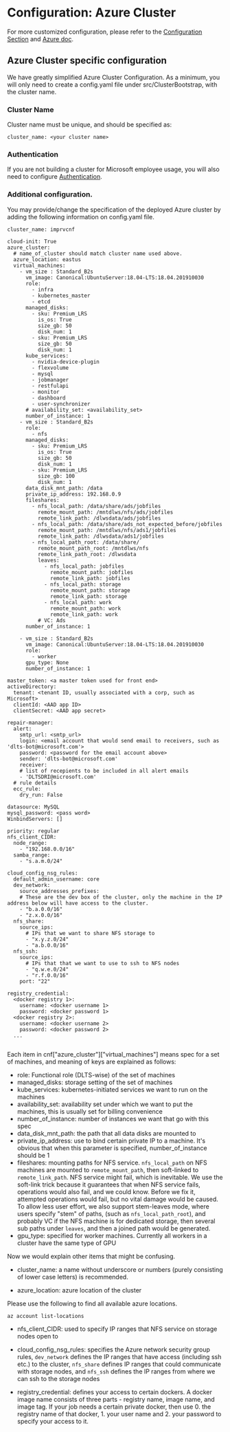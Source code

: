 # Configuration: Azure Cluster

For more customized configuration, please refer to the [Configuration Section](../configuration/Readme.md) and [Azure doc](https://docs.microsoft.com/en-us/cli/azure/vm?view=azure-cli-latest). 

## Azure Cluster specific configuration

We have greatly simplified Azure Cluster Configuration. As a minimum, you will only need to create a config.yaml file under src/ClusterBootstrap, with the cluster name. 

### Cluster Name

Cluster name must be unique, and should be specified as:

```
cluster_name: <your cluster name>
```

### Authentication
If you are not building a cluster for Microsoft employee usage, you will also need to configure [Authentication](../authentication/Readme.md). 

### Additional configuration. 

You may provide/change the specification of the deployed Azure cluster by adding the following information on config.yaml file.
```
cluster_name: imprvcnf

cloud-init: True
azure_cluster:
  # name_of_cluster should match cluster name used above.
  azure_location: eastus
  virtual_machines:
    - vm_size : Standard_B2s
      vm_image: Canonical:UbuntuServer:18.04-LTS:18.04.201910030
      role: 
        - infra
        - kubernetes_master
        - etcd
      managed_disks:
        - sku: Premium_LRS
          is_os: True
          size_gb: 50
          disk_num: 1
        - sku: Premium_LRS
          size_gb: 50
          disk_num: 1
      kube_services:
        - nvidia-device-plugin
        - flexvolume
        - mysql
        - jobmanager
        - restfulapi
        - monitor
        - dashboard
        - user-synchronizer
      # availability_set: <availability_set>
      number_of_instance: 1
    - vm_size : Standard_B2s
      role: 
        - nfs
      managed_disks:
        - sku: Premium_LRS
          is_os: True
          size_gb: 50
          disk_num: 1
        - sku: Premium_LRS
          size_gb: 100
          disk_num: 1
      data_disk_mnt_path: /data
      private_ip_address: 192.168.0.9
      fileshares:
        - nfs_local_path: /data/share/ads/jobfiles
          remote_mount_path: /mntdlws/nfs/ads/jobfiles
          remote_link_path: /dlwsdata/ads/jobfiles
        - nfs_local_path: /data/share/ads_not_expected_before/jobfiles
          remote_mount_path: /mntdlws/nfs/ads1/jobfiles
          remote_link_path: /dlwsdata/ads1/jobfiles
        - nfs_local_path_root: /data/share/
          remote_mount_path_root: /mntdlws/nfs
          remote_link_path_root: /dlwsdata
          leaves: 
            - nfs_local_path: jobfiles
              remote_mount_path: jobfiles
              remote_link_path: jobfiles
            - nfs_local_path: storage
              remote_mount_path: storage
              remote_link_path: storage
            - nfs_local_path: work
              remote_mount_path: work
              remote_link_path: work  
          # VC: Ads
      number_of_instance: 1
      
    - vm_size : Standard_B2s
      vm_image: Canonical:UbuntuServer:18.04-LTS:18.04.201910030
      role: 
        - worker
      gpu_type: None
      number_of_instance: 1

master_token: <a master token used for front end>
activeDirectory:
  tenant: <tenant ID, usually associated with a corp, such as Microsoft>
  clientId: <AAD app ID>
  clientSecret: <AAD app secret>

repair-manager:
  alert:
    smtp_url: <smtp_url>
    login: <email account that would send email to receivers, such as 'dlts-bot@microsoft.com'>
    password: <password for the email account above>
    sender: 'dlts-bot@microsoft.com'
    receiver:
    # list of recepients to be included in all alert emails
    - 'DLTSDRI@microsoft.com'
  # rule details
  ecc_rule:
    dry_run: False
    
datasource: MySQL    
mysql_password: <pass word>
WinbindServers: []

priority: regular
nfs_client_CIDR:
  node_range:
    - "192.168.0.0/16"
  samba_range:
    - "s.a.m.0/24"

cloud_config_nsg_rules:
  default_admin_username: core
  dev_network:
    source_addresses_prefixes:
    # These are the dev box of the cluster, only the machine in the IP address below will have access to the cluster.
    - "b.a.0.0/16"
    - "z.x.0.0/16"
  nfs_share:
    source_ips: 
      # IPs that we want to share NFS storage to
      - "x.y.z.0/24"
      - "a.b.0.0/16"
  nfs_ssh:
    source_ips: 
      # IPs that that we want to use to ssh to NFS nodes
      - "q.w.e.0/24"
      - "r.f.0.0/16"
    port: "22"

registry_credential:
  <docker registry 1>:
    username: <docker username 1>
    password: <docker password 1>
  <docker registry 2>:
    username: <docker username 2>
    password: <docker password 2>
  ...
  
```

Each item in cnf["azure_cluster"]["virtual_machines"] means spec for a set of machines, and meaning of keys are explained as follows: 

* role: Functional role (DLTS-wise) of the set of machines
* managed_disks: storage setting of the set of machines
* kube_services: kubernetes-initiated services we want to run on the machines
* availability_set: availability set under which we want to put the machines, this is usually set for billing convenience
* number_of_instance: number of instances we want that go with this spec
* data_disk_mnt_path: the path that all data disks are mounted to
* private_ip_address: use to bind certain private IP to a machine. It's obvious that when this parameter is specified, number_of_instance should be 1
* fileshares: mounting paths for NFS service. `nfs_local_path` on NFS machines are mounted to `remote_mount_path`, then soft-linked to `remote_link_path`. NFS service might fail, which is inevitable. We use the soft-link trick because it guarantees that when NFS service fails, operations would also fail, and we could know. Before we fix it, attempted operations would fail, but no vital damage would be caused. To allow less user effort, we also support stem-leaves mode, where users specify "stem" of paths, (such as `nfs_local_path_root`), and probably VC if the NFS machine is for dedicated storage, then several sub paths under `leaves`, and then a joined path would be generated.
* gpu_type: specified for worker machines. Currently all workers in a cluster have the same type of GPU

Now we would explain other items that might be confusing.

* cluster_name: a name without underscore or numbers (purely consisting of lower case letters) is recommended.

* azure_location: azure location of the cluster

Please use the following to find all available azure locations. 
```
az account list-locations
```

* nfs_client_CIDR: used to specify IP ranges that NFS service on storage nodes open to

* cloud_config_nsg_rules: specifies the Azure network security group rules, `dev_network` defines the IP ranges that have access (including ssh etc.) to the cluster, `nfs_share` defines IP ranges that could communicate with storage nodes, and `nfs_ssh` defines the IP ranges from where we can ssh to the storage nodes

* registry_credential: defines your access to certain dockers. A docker image name consists of three parts - registry name, image name, and image tag. If your job needs a certain private docker, then use 0. the registry name of that docker, 1. your user name and 2. your password to specify your access to it.
